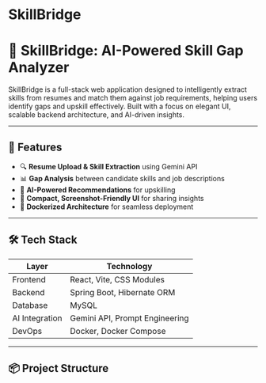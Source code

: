 # SkillBridge

# 🧠 SkillBridge: AI-Powered Skill Gap Analyzer

SkillBridge is a full-stack web application designed to intelligently extract skills from resumes and match them against job requirements, helping users identify gaps and upskill effectively. Built with a focus on elegant UI, scalable backend architecture, and AI-driven insights.

---

## 🚀 Features

- 🔍 **Resume Upload & Skill Extraction** using Gemini API
- 📊 **Gap Analysis** between candidate skills and job descriptions
- 🧠 **AI-Powered Recommendations** for upskilling
- 🧪 **Compact, Screenshot-Friendly UI** for sharing insights
- 🐳 **Dockerized Architecture** for seamless deployment

---

## 🛠️ Tech Stack

| Layer        | Technology                          |
|-------------|--------------------------------------|
| Frontend     | React, Vite, CSS Modules             |
| Backend      | Spring Boot, Hibernate ORM           |
| Database     | MySQL                                |
| AI Integration | Gemini API, Prompt Engineering     |
| DevOps       | Docker, Docker Compose               |

---

## 📦 Project Structure

